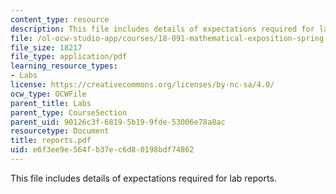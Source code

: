 ```yaml
---
content_type: resource
description: This file includes details of expectations required for lab reports.
file: /ol-ocw-studio-app/courses/18-091-mathematical-exposition-spring-2005/e6f3ee9e564fb37ec6d80198bdf74862_reports.pdf
file_size: 18217
file_type: application/pdf
learning_resource_types:
- Labs
license: https://creativecommons.org/licenses/by-nc-sa/4.0/
ocw_type: OCWFile
parent_title: Labs
parent_type: CourseSection
parent_uid: 90126c3f-6819-5b19-9fde-53006e78a8ac
resourcetype: Document
title: reports.pdf
uid: e6f3ee9e-564f-b37e-c6d8-0198bdf74862
---
```

This file includes details of expectations required for lab reports.